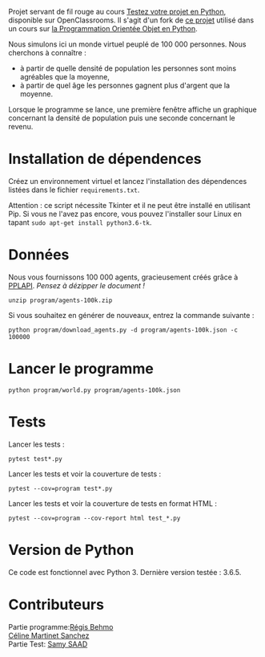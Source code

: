 Projet servant de fil rouge au cours [Testez votre projet en Python](https://openclassrooms.com/courses/testez-un-projet-python), disponible sur OpenClassrooms. Il s'agit d'un fork de [ce projet](https://github.com/OpenClassrooms-Student-Center/la_poo_avec_python/tree/master) utilisé dans un cours sur [la Programmation Orientée Objet en Python](https://openclassrooms.com/courses/decouvrez-la-programmation-orientee-objet-avec-python).

Nous simulons ici un monde virtuel peuplé de 100 000 personnes. Nous cherchons à connaître :
- à partir de quelle densité de population les personnes sont moins agréables que la moyenne,
- à partir de quel âge les personnes gagnent plus d'argent que la moyenne.

Lorsque le programme se lance, une première fenêtre affiche un graphique concernant la densité de population puis une seconde concernant le revenu.

# Installation de dépendences

Créez un environnement virtuel et lancez l'installation des dépendences listées dans le fichier `requirements.txt`.

Attention : ce script nécessite Tkinter et il ne peut être installé en utilisant Pip. Si vous ne l'avez pas encore, vous pouvez l'installer sour Linux en tapant `sudo apt-get install python3.6-tk`.

# Données

Nous vous fournissons 100 000 agents, gracieusement créés grâce à [PPLAPI](http://pplapi.com).
*Pensez à dézipper le document !*

    unzip program/agents-100k.zip

Si vous souhaitez en générer de nouveaux, entrez la commande suivante :

    python program/download_agents.py -d program/agents-100k.json -c 100000

# Lancer le programme

    python program/world.py program/agents-100k.json


# Tests

Lancer les tests :

    pytest test*.py

Lancer les tests et voir la couverture de tests :

    pytest --cov=program test*.py

Lancer les tests et voir la couverture de tests en format HTML :

    pytest --cov=program --cov-report html test_*.py


# Version de Python
Ce code est fonctionnel avec Python 3. Dernière version testée : 3.6.5.

# Contributeurs
Partie programme:[Régis Behmo](https://github.com/regisb)  
                 [Céline Martinet Sanchez](https://github.com/celine-m-s)  
Partie Test: [Samy SAAD](https://github.com/Sam-prog-sudo)
